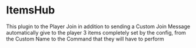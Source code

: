 # ItemsHub

This plugin to the Player Join in addition to sending a Custom Join Message automatically give to the player 3 items completely set by the config, from the Custom Name to the Command that they will have to perform

